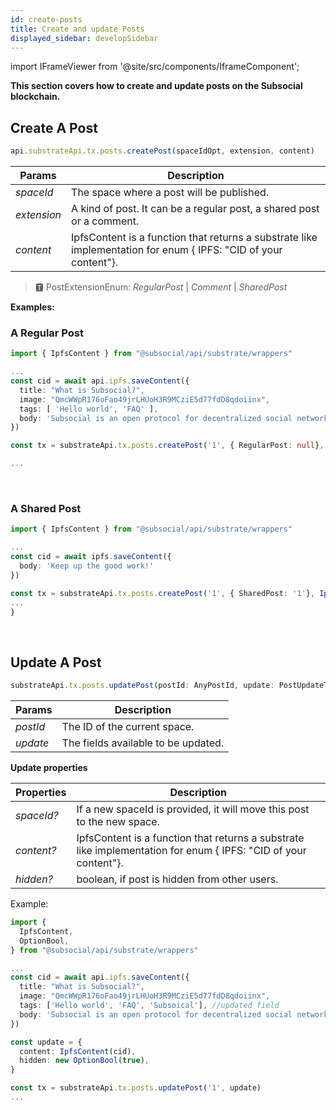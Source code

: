 ```yaml
---
id: create-posts
title: Create and update Posts
displayed_sidebar: developSidebar
---
```

import IFrameViewer from '@site/src/components/IframeComponent';

**This section covers how to create and update posts on the Subsocial blockchain.**

## Create A Post

```typescript
api.substrateApi.tx.posts.createPost(spaceIdOpt, extension, content)
```

| Params    | Description |
| ----------- | ----------- |
| _spaceId_ | The space where a post will be published. |
| _extension_ | A kind of post. It can be a regular post, a shared post or a comment. |
| _content_ | IpfsContent is a function that returns a substrate like implementation for enum { IPFS: "CID of your content"}. |

> 🆃 PostExtensionEnum: _RegularPost_ | _Comment_ | _SharedPost_

**Examples:**

### A Regular Post

```typescript
import { IpfsContent } from "@subsocial/api/substrate/wrappers"

...
const cid = await api.ipfs.saveContent({
  title: "What is Subsocial?",
  image: "QmcWWpR176oFao49jrLHUoH3R9MCziE5d77fdD8qdoiinx",
  tags: [ 'Hello world', 'FAQ' ],
  body: 'Subsocial is an open protocol for decentralized social networks and marketplaces. It`s built with Substrate and IPFS.'
})

const tx = substrateApi.tx.posts.createPost('1', { RegularPost: null}, IpfsContent(cid))

...
```

 <IFrameViewer
      src="https://play.subsocial.network/writing-data/post/regular?iframe=true"
  />
<br/>

### A Shared Post

```typescript
import { IpfsContent } from "@subsocial/api/substrate/wrappers"

...
const cid = await ipfs.saveContent({
  body: 'Keep up the good work!'
})

const tx = substrateApi.tx.posts.createPost('1', { SharedPost: '1'}, IpfsContent(cid))
...
}
```

 <IFrameViewer
      src="https://play.subsocial.network/writing-data/post/shared?iframe=true"
  />
<br/>

## Update A Post

```typescript
substrateApi.tx.posts.updatePost(postId: AnyPostId, update: PostUpdateType)
```

| Params    | Description |
| ----------- | ----------- |
| _postId_ | The ID of the current space. |
| _update_ | The fields available to be updated. |

**Update properties**

| Properties    | Description |
| ----------- | ----------- |
| _spaceId?_ | If a new spaceId is provided, it will move this post to the new space. |
| _content?_ | IpfsContent is a function that returns a substrate like implementation for enum { IPFS: "CID of your content"}. |
| _hidden?_ | boolean, if post is hidden from other users. |



Example:

```typescript
import {
  IpfsContent, 
  OptionBool,
} from "@subsocial/api/substrate/wrappers"

...
const cid = await api.ipfs.saveContent({
  title: "What is Subsocial?",
  image: "QmcWWpR176oFao49jrLHUoH3R9MCziE5d77fdD8qdoiinx",
  tags: ['Hello world', 'FAQ', 'Subsoical'], //updated field
  body: 'Subsocial is an open protocol for decentralized social networks and marketplaces. It`s built with Substrate and IPFS.'
})

const update = {
  content: IpfsContent(cid),
  hidden: new OptionBool(true),
}

const tx = substrateApi.tx.posts.updatePost('1', update)
...
```
 <IFrameViewer
      src="https://play.subsocial.network/writing-data/post/update?iframe=true"
  />
<br/>
